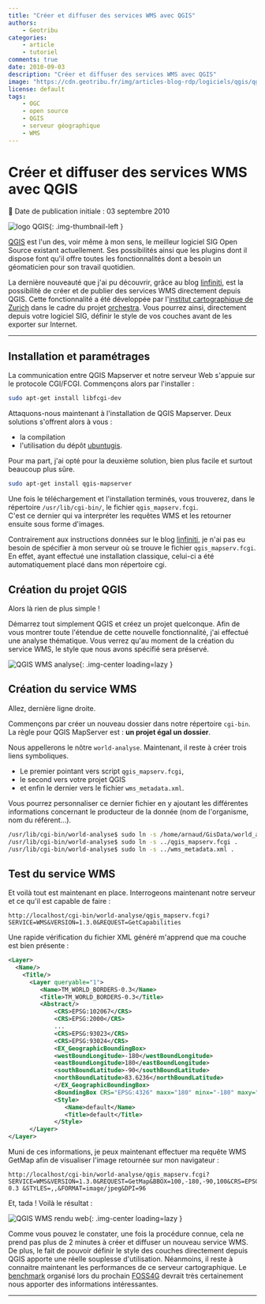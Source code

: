 ```yaml
---
title: "Créer et diffuser des services WMS avec QGIS"
authors:
    - Geotribu
categories:
    - article
    - tutoriel
comments: true
date: 2010-09-03
description: "Créer et diffuser des services WMS avec QGIS"
image: "https://cdn.geotribu.fr/img/articles-blog-rdp/logiciels/qgis/qgis_net.png"
license: default
tags:
    - OGC
    - open source
    - QGIS
    - serveur géographique
    - WMS
---
```


# Créer et diffuser des services WMS avec QGIS

:calendar: Date de publication initiale : 03 septembre 2010

![logo QGIS](https://cdn.geotribu.fr/img/logos-icones/logiciels_librairies/qgis.png "logo QGIS"){: .img-thumbnail-left }

[QGIS](https://www.qgis.org/) est l'un des, voir même à mon sens, le meilleur logiciel SIG Open Source existant actuellement. Ses possibilités ainsi que les plugins dont il dispose font qu'il offre toutes les fonctionnalités dont a besoin un géomaticien pour son travail quotidien.

La dernière nouveauté que j'ai pu découvrir, grâce au blog [linfiniti](http://linfiniti.com/2010/08/qgis-mapserver-a-wms-server-for-the-masses/), est la possibilité de créer et de publier des services WMS directement depuis QGIS. Cette fonctionnalité a été développée par l'[institut cartographique de Zurich](https://www.karto.ethz.ch/) dans le cadre du projet [orchestra](http://www.eu-orchestra.org/). Vous pourrez ainsi, directement depuis votre logiciel SIG, définir le style de vos couches avant de les exporter sur Internet.

----

## Installation et paramétrages

La communication entre QGIS Mapserver et notre serveur Web s'appuie sur le protocole CGI/FCGI. Commençons alors par l'installer :

```bash
sudo apt-get install libfcgi-dev
```

Attaquons-nous maintenant à l'installation de QGIS Mapserver. Deux solutions s'offrent alors à vous :

- la compilation
- l'utilisation du dépôt [ubuntugis](https://launchpad.net/~ubuntugis/+archive/ubuntugis-unstable).

Pour ma part, j'ai opté pour la deuxième solution, bien plus facile et surtout beaucoup plus sûre.

```bash
sudo apt-get install qgis-mapserver
```

Une fois le téléchargement et l'installation terminés, vous trouverez, dans le répertoire `/usr/lib/cgi-bin/`, le fichier `qgis_mapserv.fcgi`.  
C'est ce dernier qui va interpréter les requêtes WMS et les retourner ensuite sous forme d'images.

Contrairement aux instructions données sur le blog [linfiniti](http://linfiniti.com/2010/08/qgis-mapserver-a-wms-server-for-the-masses/), je n'ai pas eu besoin de spécifier à mon serveur où se trouve le fichier `qgis_mapserv.fcgi`. En effet, ayant effectué une installation classique, celui-ci a été automatiquement placé dans mon répertoire cgi.

## Création du projet QGIS

Alors là rien de plus simple !

Démarrez tout simplement QGIS et créez un projet quelconque. Afin de vous montrer toute l'étendue de cette nouvelle fonctionnalité, j'ai effectué une analyse thématique. Vous verrez qu'au moment de la création du service WMS, le style que nous avons spécifié sera préservé.

![QGIS WMS analyse](https://cdn.geotribu.fr/img/articles-blog-rdp/logiciels/qgis/analyse_qgis.png "QGIS WMS analyse"){: .img-center loading=lazy }

## Création du service WMS

Allez, dernière ligne droite.

Commençons par créer un nouveau dossier dans notre répertoire `cgi-bin`. La règle pour QGIS MapServer est : **un projet égal un dossier**.

Nous appellerons le nôtre `world-analyse`. Maintenant, il reste à créer trois liens symboliques.

- Le premier pointant vers script `qgis_mapserv.fcgi`,
- le second vers votre projet QGIS
- et enfin le dernier vers le fichier `wms_metadata.xml`.

Vous pourrez personnaliser ce dernier fichier en y ajoutant les différentes informations concernant le producteur de la donnée (nom de l'organisme, nom du référent...).

```bash
/usr/lib/cgi-bin/world-analyse$ sudo ln -s /home/arnaud/GisData/world_analyse.qgs .
/usr/lib/cgi-bin/world-analyse$ sudo ln -s ../qgis_mapserv.fcgi .  
/usr/lib/cgi-bin/world-analyse$ sudo ln -s ../wms_metadata.xml .
```

## Test du service WMS

Et voilà tout est maintenant en place. Interrogeons maintenant notre serveur et ce qu'il est capable de faire :

```http
http://localhost/cgi-bin/world-analyse/qgis_mapserv.fcgi?SERVICE=WMS&VERSION=1.3.0&REQUEST=GetCapabilities
```

Une rapide vérification du fichier XML généré m'apprend que ma couche est bien présente :

```xml
<Layer>
  <Name/>
    <Title/>
      <Layer queryable="1">
         <Name>TM_WORLD_BORDERS-0.3</Name>
         <Title>TM_WORLD_BORDERS-0.3</Title>
         <Abstract/>
             <CRS>EPSG:102067</CRS>
             <CRS>EPSG:2000</CRS>
             ...
             <CRS>EPSG:93023</CRS>
             <CRS>EPSG:93024</CRS>
             <EX_GeographicBoundingBox>
             <westBoundLongitude>-180</westBoundLongitude>
             <eastBoundLongitude>180</eastBoundLongitude>
             <southBoundLatitude>-90</southBoundLatitude>
             <northBoundLatitude>83.6236</northBoundLatitude>
             </EX_GeographicBoundingBox>
             <BoundingBox CRS="EPSG:4326" maxx="180" minx="-180" maxy="83.6236" miny="-90"/>
             <Style>
                <Name>default</Name>
                <Title>default</Title>
             </Style>
      </Layer>
</Layer>
```

Muni de ces informations, je peux maintenant effectuer ma requête WMS GetMap afin de visualiser l'image retournée sur mon navigateur :

```http
http://localhost/cgi-bin/world-analyse/qgis_mapserv.fcgi?SERVICE=WMS&VERSION=1.3.0&REQUEST=GetMap&BBOX=100,-180,-90,100&CRS=EPSG:4326&WIDTH=800&HEIGHT=400&LAYERS=TM_WORLD_BORDERS-0.3 &STYLES=,,&FORMAT=image/jpeg&DPI=96
```

Et, tada ! Voilà le résultat :

![QGIS WMS rendu web](https://cdn.geotribu.fr/img/articles-blog-rdp/logiciels/qgis/qgis_net.png "QGIS WMS rendu web"){: .img-center loading=lazy }

Comme vous pouvez le constater, une fois la procédure connue, cela ne prend pas plus de 2 minutes à créer et diffuser un nouveau service WMS. De plus, le fait de pouvoir définir le style des couches directement depuis QGIS apporte une réelle souplesse d'utilisation. Néanmoins, il reste à connaitre maintenant les performances de ce serveur cartographique. Le [benchmark](http://blog.opengeo.org/2010/08/16/wms-benchmarking/) organisé lors du prochain [FOSS4G](http://2010.foss4g.org/) devrait très certainement nous apporter des informations intéressantes.

----

<!-- geotribu:authors-block -->
